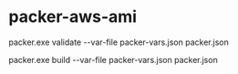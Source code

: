 # packer-aws-ami

 packer.exe validate --var-file packer-vars.json packer.json
 
 packer.exe build --var-file packer-vars.json packer.json
